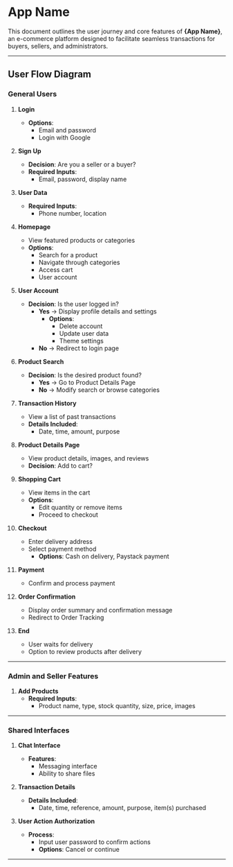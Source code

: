 # App Name

This document outlines the user journey and core features of **{App Name}**, an e-commerce platform designed to facilitate seamless transactions for buyers, sellers, and administrators.

---

## User Flow Diagram  

### General Users

1. **Login**  
   - **Options**:  
     - Email and password  
     - Login with Google  

2. **Sign Up**  
   - **Decision**: Are you a seller or a buyer?  
   - **Required Inputs**:  
     - Email, password, display name  

3. **User Data**  
   - **Required Inputs**:  
     - Phone number, location  

4. **Homepage**  
   - View featured products or categories  
   - **Options**:  
     - Search for a product  
     - Navigate through categories  
     - Access cart  
     - User account  

5. **User Account**  
   - **Decision**: Is the user logged in?  
     - **Yes** → Display profile details and settings  
       - **Options**:  
         - Delete account  
         - Update user data  
         - Theme settings  
     - **No** → Redirect to login page  

6. **Product Search**  
   - **Decision**: Is the desired product found?  
     - **Yes** → Go to Product Details Page  
     - **No** → Modify search or browse categories  

7. **Transaction History**  
   - View a list of past transactions  
   - **Details Included**:  
     - Date, time, amount, purpose  

8. **Product Details Page**  
   - View product details, images, and reviews  
   - **Decision**: Add to cart?  

9. **Shopping Cart**  
   - View items in the cart  
   - **Options**:  
     - Edit quantity or remove items  
     - Proceed to checkout  

10. **Checkout**  
    - Enter delivery address  
    - Select payment method  
      - **Options**: Cash on delivery, Paystack payment  

11. **Payment**  
    - Confirm and process payment  

12. **Order Confirmation**  
    - Display order summary and confirmation message  
    - Redirect to Order Tracking  

13. **End**  
    - User waits for delivery  
    - Option to review products after delivery  

---

### Admin and Seller Features  

1. **Add Products**  
   - **Required Inputs**:  
     - Product name, type, stock quantity, size, price, images  

---

### Shared Interfaces  

1. **Chat Interface**  
   - **Features**:  
     - Messaging interface  
     - Ability to share files  

2. **Transaction Details**  
   - **Details Included**:  
     - Date, time, reference, amount, purpose, item(s) purchased  

3. **User Action Authorization**  
   - **Process**:  
     - Input user password to confirm actions  
     - **Options**: Cancel or continue  

---

